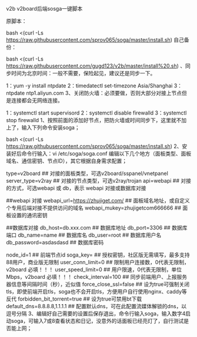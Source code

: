 v2b
v2board后端sosga一键脚本

原脚本：

bash <(curl -Ls https://raw.githubusercontent.com/sprov065/soga/master/install.sh)
自己备份：

bash <(curl -Ls https://raw.githubusercontent.com/gugd123/v2b/master/install%20.sh)
、同步时间为北京时间：一般不需要，保险起见，建议还是同步一下。

1：yum -y install ntpdate
2：timedatectl set-timezone Asia/Shanghai
3：ntpdate ntp1.aliyun.com
3、关闭防火墙：必须要做，否则大部分对接上节点但是连接都会无网络连接。

1：systemctl start supervisord
2：systemctl disable firewalld
3：systemctl stop firewalld
1、按照前面的添加好节点，把防火墙或时间同步下，这里就不加上了，输入下列命令安装soga；

bash <(curl -Ls https://raw.githubusercontent.com/sprov065/soga/master/install.sh)
2、安装好后命令行输入：vi /etc/soga/soga.conf 编辑以下几个地方（面板类型、面板域名、通信密钥、节点ID），其它根据自身需求配置；

type=v2board       ## 对接的面板类型，可选v2board/sspanel/vnetpanel
server_type=v2ray  ## 对接的节点类型，可选v2ray/trojan
api=webapi         ## 对接的方式，可选webapi 或 db，表示 webapi 对接或数据库对接
 
##webapi 对接
webapi_url=https://zhujiget.com/  ## 面板域名地址，或自定义个专用后端对接不提供访问的域名
webapi_mukey=zhujigetcom666666    ## 面板设置的通讯密钥
 
##数据库对接
db_host=db.xxx.com  ## 数据库地址
db_port=3306  ## 数据库端口
db_name=name  ## 数据库名
db_user=root  ## 数据库用户名
db_password=asdasdasd  ## 数据库密码
 
node_id=1   ## 前端节点id
soga_key=  ## 授权密钥，社区版无需填写，最多支持88用户，商业版无限制
user_conn_limit=0  ## 限制用户连接数，0代表无限制，v2board 必填！！！
user_speed_limit=0   ## 用户限速，0代表无限制，单位 Mbps，v2board 必填！！！
check_interval=100   ## 同步前端用户、上报服务器信息等间隔时间（秒），近似值
force_close_ssl=false ## 设为true可强制关闭tls，即使前端开启tls，soga也不会开启tls，方便用户自行使用nginx、caddy等反代
forbidden_bit_torrent=true  ## 设为true可禁用bt下载
default_dns=8.8.8.8,1.1.1.1  ## 配置默认dns，可在此配置流媒体解锁的dns，以逗号分隔
3、编辑好自己需要的设置后保存退出，命令行输入soga，输入数字4启动soga，可输入7或8查看状态和日记，没意外的话面板已经亮灯了，自行测试是否能上网；

